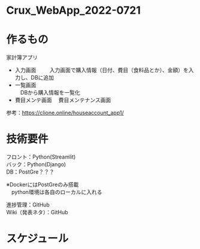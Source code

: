 # Crux_WebApp_2022-0721

# 作るもの
家計簿アプリ   
- 入力画面  　
　入力画面で購入情報（日付、費目（食料品とか）、金額）を入力し、DBに追加
- 一覧画面  
　DBから購入情報を一覧化
- 費目メンテ画面
　費目メンテナンス画面

参考：https://clione.online/houseaccount_app1/


# 技術要件
フロント：Python(Streamlit)  
バック：Python(Django)  
DB：PostGre？？？

※DockerにはPostGreのみ搭載  
　python環境は各自のローカルに入れる

進捗管理：GitHub  
Wiki（発表ネタ）：GitHub


# スケジュール													


